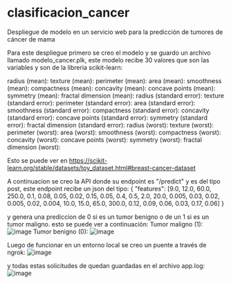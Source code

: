 # clasificacion_cancer
Despliegue de modelo en un servicio web para la predicción de tumores de cáncer de mama 

Para este despliegue primero se creo el modelo y se guardo un archivo llamado modelo_cancer.plk, este modelo recibe 30 valores que son las variables y son de la libreria scikit-learn:

radius (mean):
texture (mean):
perimeter (mean):
area (mean):
smoothness (mean):
compactness (mean):
concavity (mean):
concave points (mean):
symmetry (mean):
fractal dimension (mean):
radius (standard error):
texture (standard error):
perimeter (standard error):
area (standard error):
smoothness (standard error):
compactness (standard error):
concavity (standard error):
concave points (standard error):
symmetry (standard error):
fractal dimension (standard error):
radius (worst):
texture (worst):
perimeter (worst):
area (worst):
smoothness (worst):
compactness (worst):
concavity (worst):
concave points (worst):
symmetry (worst):
fractal dimension (worst):

Esto se puede ver en https://scikit-learn.org/stable/datasets/toy_dataset.html#breast-cancer-dataset

A continuacion se creo la API donde su endpoint es "/predict" y es del tipo post, este endpoint recibe un json del tipo:
{
  "features": [9.0, 12.0, 60.0, 250.0, 0.1, 0.08, 0.05, 0.02, 0.15, 0.05,
               0.4, 0.5, 2.0, 20.0, 0.005, 0.03, 0.02, 0.005, 0.02, 0.004,
               10.0, 15.0, 65.0, 300.0, 0.12, 0.09, 0.06, 0.03, 0.17, 0.06]
}

y genera una prediccion de 0 si es un tumor benigno o de un 1 si es un tumor maligno. esto se puede ver a continuación:
Tumor maligno (1):
![image](https://github.com/user-attachments/assets/085e2b8f-bef4-404a-aeaa-df35610ed505)
Tumor benigno (0):
![image](https://github.com/user-attachments/assets/f78ac063-9f6e-4126-8487-f729e1a3f4b9)

Luego de funcionar en un entorno local se creo un puente a través de ngrok:
![image](https://github.com/user-attachments/assets/487e5a24-4c2c-402a-ac20-28649e8148da)

y todas estas solicitudes de quedan guardadas en el archivo app.log:
![image](https://github.com/user-attachments/assets/a7dfcd63-dc4c-497d-8855-1761233a0621)

